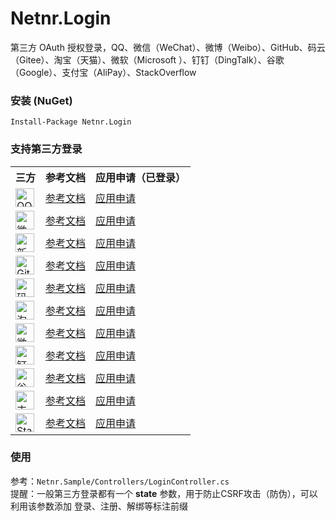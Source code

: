 # Netnr.Login
第三方 OAuth 授权登录，QQ、微信（WeChat）、微博（Weibo）、GitHub、码云（Gitee）、淘宝（天猫）、微软（Microsoft ）、钉钉（DingTalk）、谷歌（Google）、支付宝（AliPay）、StackOverflow

### 安装 (NuGet)
```
Install-Package Netnr.Login
```

### 支持第三方登录
<table>
    <tr><th>三方</th><th>参考文档</th><th>应用申请（已登录）</th></tr>
    <tr>
        <td><img src="https://s1.netnr.eu.org/static/login/qq.svg" height="30" title="QQ"></td>
        <td><a target="_blank" href="https://wiki.connect.qq.com/准备工作_oauth2-0">参考文档</a></td>
        <td><a target="_blank" href="https://connect.qq.com/manage.html">应用申请</a></td>
    </tr>
    <tr>
        <td><img src="https://s1.netnr.eu.org/static/login/wechat.svg" height="30" title="微信/WeChat"></td>
        <td><a target="_blank" href="https://developers.weixin.qq.com/doc/oplatform/Website_App/WeChat_Login/Wechat_Login.html">参考文档</a></td>
        <td><a target="_blank" href="https://open.weixin.qq.com">应用申请</a></td>
    </tr>
    <tr>
        <td><img src="https://s1.netnr.eu.org/static/login/weibo.svg" height="30" title="新浪微博"></td>
        <td><a target="_blank" href="https://open.weibo.com/wiki/授权机制说明">参考文档</a></td>
        <td><a target="_blank" href="https://open.weibo.com/apps">应用申请</a></td>
    </tr>
    <tr>
        <td><img src="https://s1.netnr.eu.org/static/login/github.svg" height="30" title="GitHub"></td>
        <td><a target="_blank" href="https://docs.github.com/en/developers/apps/building-oauth-apps/authorizing-oauth-apps">参考文档</a></td>
        <td><a target="_blank" href="https://github.com/settings/developers">应用申请</a></td>
    </tr>
    <tr>
        <td><img src="https://s1.netnr.eu.org/static/login/gitee.svg" height="30" title="码云/Gitee"></td>
        <td><a target="_blank" href="https://gitee.com/api/v5/oauth_doc">参考文档</a></td>
        <td><a target="_blank" href="https://gitee.com/oauth/applications">应用申请</a></td>
    </tr>
    <tr>
        <td><img src="https://s1.netnr.eu.org/static/login/taobao.svg" height="30" title="淘宝/天猫"></td>
        <td><a target="_blank" href="https://open.taobao.com/doc.htm?spm=a219a.7386797.0.0.4e00669acnkQy6&source=search&docId=105590&docType=1">参考文档</a></td>
        <td><a target="_blank" href="https://console.open.taobao.com/">应用申请</a></td>
    </tr>
    <tr>
        <td><img src="https://s1.netnr.eu.org/static/login/microsoft.svg" height="30" title="微软/Microsoft"></td>
        <td><a target="_blank" href="https://docs.microsoft.com/zh-cn/graph/auth/">参考文档</a></td>
        <td><a target="_blank" href="https://portal.azure.com/#blade/Microsoft_AAD_IAM/ActiveDirectoryMenuBlade/RegisteredApps">应用申请</a></td>
    </tr>
    <tr>
        <td><img src="https://s1.netnr.eu.org/static/login/dingtalk.svg" height="30" title="钉钉/DingTalk"></td>
        <td><a target="_blank" href="https://developers.dingtalk.com/document/app/scan-qr-code-to-login-isvapp">参考文档</a></td>
        <td><a target="_blank" href="https://open-dev.dingtalk.com/#/loginMan">应用申请</a></td>
    </tr>
    <tr>
        <td><img src="https://s1.netnr.eu.org/static/login/google.svg" height="30" title="谷歌/Google"></td>
        <td><a target="_blank" href="https://developers.google.com/identity/protocols/oauth2/openid-connect">参考文档</a></td>
        <td><a target="_blank" href="https://console.developers.google.com/apis/credentials">应用申请</a></td>
    </tr>
    <tr>
        <td><img src="https://s1.netnr.eu.org/static/login/alipay.svg" height="30" title="支付宝/AliPay"></td>
        <td><a target="_blank" href="https://opendocs.alipay.com/open/263/105809">参考文档</a></td>
        <td><a target="_blank" href="https://openhome.alipay.com/platform/developerIndex.htm">应用申请</a></td>
    </tr>
    <tr>
        <td><img src="https://s1.netnr.eu.org/static/login/stackoverflow.svg" height="30" title="Stack Overflow"></td>
        <td><a target="_blank" href="https://api.stackexchange.com">参考文档</a></td>
        <td><a target="_blank" href="https://stackapps.com/apps/oauth/register">应用申请</a></td>
    </tr>
</table>

### 使用
参考：`Netnr.Sample/Controllers/LoginController.cs`  
提醒：一般第三方登录都有一个 **state** 参数，用于防止CSRF攻击（防伪），可以利用该参数添加 登录、注册、解绑等标注前缀